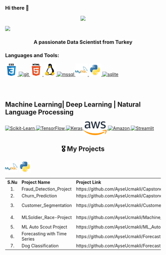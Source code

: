 ### Hi there 👋

<p align="center">
  <img src="https://readme-typing-svg.demolab.com/?lines=I'm a Data Scientist!;I used it in my projects ;Python|Matplotlib|Numpy|Pandas ;Seaborn|Sci-kitLearn|Tensorflow|Keras; Tableau|ML|DL|NLP ; !&font=Fira%20Code&center=true&width=380&height=50&duration=4000&pause=1000">
</p>

[![](https://img.shields.io/badge/linkedin-%230077B5.svg?&style=for-the-badge&logo=linkedin&logoColor=white)](https://www.linkedin.com/in/ay%C5%9Fe-ucmakli/)
<h3 align="center">A passionate Data Scientist from Turkey</h3>
<h3 align="left">Languages and Tools:</h3>

<p align="left"> <a href="https://www.w3schools.com/css/" target="_blank" rel="noreferrer"> <img src="https://raw.githubusercontent.com/devicons/devicon/master/icons/css3/css3-original-wordmark.svg" alt="css3" width="40" height="40"/> </a> <a href="https://git-scm.com/" target="_blank" rel="noreferrer"> <img src="https://www.vectorlogo.zone/logos/git-scm/git-scm-icon.svg" alt="git" width="40" height="40"/> </a> <a href="https://www.w3.org/html/" target="_blank" rel="noreferrer"> <img src="https://raw.githubusercontent.com/devicons/devicon/master/icons/html5/html5-original-wordmark.svg" alt="html5" width="40" height="40"/> </a> <a href="https://www.linux.org/" target="_blank" rel="noreferrer"> <img src="https://raw.githubusercontent.com/devicons/devicon/master/icons/linux/linux-original.svg" alt="linux" width="40" height="40"/> </a> <a href="https://www.microsoft.com/en-us/sql-server" target="_blank" rel="noreferrer"> <img src="https://www.svgrepo.com/show/303229/microsoft-sql-server-logo.svg" alt="mssql" width="40" height="40"/> </a> <a href="https://www.mysql.com/" target="_blank" rel="noreferrer"> <img src="https://raw.githubusercontent.com/devicons/devicon/master/icons/mysql/mysql-original-wordmark.svg" alt="mysql" width="40" height="40"/> </a> <a href="https://www.python.org" target="_blank" rel="noreferrer"> <img src="https://raw.githubusercontent.com/devicons/devicon/master/icons/python/python-original.svg" alt="python" width="40" height="40"/> </a><a href="https://www.sqlite.org/" target="_blank" rel="noreferrer"> <img src="https://www.vectorlogo.zone/logos/sqlite/sqlite-icon.svg" alt="sqlite" width="40" height="40"/> </a> </p>

<br><br>

## Machine Learning| Deep Learning | Natural Language Processing 
<p align="left">
<a href="#" target="_blank"> <img align="center" src="https://img.shields.io/badge/scikit--learn-%23F7931E.svg?style=for-the-badge&logo=scikit-learn&logoColor=white" alt = Scikit-Learn height="45"/> </a>
<a href="#" target="_blank"> <img align="center" src="https://img.shields.io/badge/TensorFlow-%23FF6F00.svg?style=for-the-badge&logo=TensorFlow&logoColor=white" alt = TensorFlow height="45"/> </a>
<a href="#" target="_blank"> <img align="center" src="https://img.shields.io/badge/Keras-%23D00000.svg?style=for-the-badge&logo=Keras&logoColor=white" alt = Keras height="45"/> </a>
<a href="#" target="_blank"> <img align="center" src="https://raw.githubusercontent.com/Delta456/Delta456/master/img/aws.png" alt = AWS height="45"/> </a>
<a href="#" target="_blank"> <img align="center" src="https://wwwsitecorecom.azureedge.net/-/media/sitecoresite/images/home/products/marketplace/sitecore-cdp-integration-for-amazon-sagemaker/amazon_sagemaker-min.png?md=20220523T181222Z" alt = Amazon SageMaker height="55"/> </a>
<a href="#" target="_blank"> <img align="center" src="https://streamlit.io/images/brand/streamlit-logo-primary-colormark-darktext.png" alt = Streamlit height="55"/> </a>
</p>


### <h2 align="center">&#127894; My Projects</h2>

<a href="#" target="_blank"> <img src="https://raw.githubusercontent.com/devicons/devicon/master/icons/mysql/mysql-original-wordmark.svg" alt="mysql" width="40" height="40"/></a>
<a href="#" target="_blank"> <img src="https://raw.githubusercontent.com/devicons/devicon/master/icons/python/python-original.svg" alt="python" width="40" height="40"/> </a> 

 <table>
<tr >
    <th width="5%">S.Nu </th>
    <th align="left" width="20%">Project Name</th>
    <th align="left" width="40%">Project Link</th>
    <th align="left" width="30%">Libraries and Technologies I use</th>
  
</tr>
  
<tr>
    <td align=center >1.</td>
    <td>Fraud_Detection_Project </td>
    <td>https://github.com/AyseUcmakli/Capstone_Fraud_Detection_Project</td> 
    <td>ML_Models-ANN-Smote</td>
</tr>
  
 <tr>
    <td align=center >2.</td>
    <td>Churn_Prediction </td>
    <td>https://github.com/AyseUcmakli/Capstone_Project-Churn_Prediction</td> 
    <td>ML_Models-ANN-elbow_method</td>
</tr>

      
<tr>
    <td align=center >3.</td>
    <td>Customer_Segmentation</td>
    <td>https://github.com/AyseUcmakli/Customer_segmentation_RFM_Kmeans_Cohort_Analysis</td> 
    <td>RFM&Cohort_analysis-K-Means_Clustering_CustSegmentation</td>
</tr>

<tr>
    <td align=center >4.</td>
    <td>MLSoldier_Race-Project</td>
    <td>https://github.com/AyseUcmakli/Machine_Learning/blob/main/ML_Soldier_Race_Project/soldier_race_project_solution.ipynb</td> 
    <td>Logistic-XGBoost-SVM-RandomForest-Smote-Shap</td>
</tr>
  
 <tr>
    <td align=center >5.</td>
    <td>ML Auto Scout Project </td>
    <td>https://github.com/AyseUcmakli/ML_Auto_scout_project_1</td> 
    <td></td>
</tr>

  
<tr>
    <td align=center >6.</td>
    <td>Forecasting with Time Series </td>
    <td>https://github.com/AyseUcmakli/Forecasting-Bus-Demand-in-Banana-Republic-Municipalities</td> 
    <td>Exponential Smoothing, ARIMA,</td>
</tr>

<tr>
    <td align=center >7.</td>
    <td>Dog Classification  </td>
    <td>https://github.com/AyseUcmakli/Forecasting-Bus-Demand-in-Banana-Republic-Municipalities</td> 
    <td>Exponential Smoothing, ARIMA,</td>
</tr>

<!--
**AyseUcmakli/AyseUcmakli** is a ✨ _special_ ✨ repository because its `README.md` (this file) appears on your GitHub profile.

Here are some ideas to get you started:

- 🔭 I’m currently working on ...
- 🌱 I’m currently learning ...
- 👯 I’m looking to collaborate on ...
- 🤔 I’m looking for help with ...
- 💬 Ask me about ...
- 📫 How to reach me: ...
- 😄 Pronouns: ...
- ⚡ Fun fact: ...
-->
 

